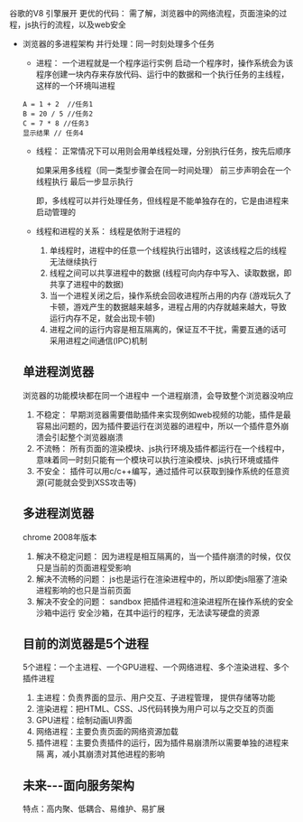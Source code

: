 谷歌的V8 引擎展开
更优的代码：
  需了解，浏览器中的网络流程，页面渲染的过程，js执行的流程，以及web安全

- 浏览器的多进程架构
  并行处理：同一时刻处理多个任务
  - 进程：
    一个进程就是一个程序运行实例
    启动一个程序时，操作系统会为该程序创建一块内存来存放代码、运行中的数据和一个执行任务的主线程，这样的一个环境叫进程

  ```
  A = 1 + 2  //任务1
  B = 20 / 5 //任务2
  C = 7 * 8 //任务3
  显示结果 // 任务4
  ```

  - 线程：
    正常情况下可以用则会用单线程处理，分别执行任务，按先后顺序

    如果采用多线程（同一类型步骤会在同一时间处理）
    前三步声明会在一个线程执行
    最后一步显示执行

    即，多线程可以并行处理任务，但线程是不能单独存在的，它是由进程来启动管理的

  - 线程和进程的关系：
    线程是依附于进程的
    1. 单线程时，进程中的任意一个线程执行出错时，这该线程之后的线程无法继续执行
    2. 线程之间可以共享进程中的数据
    (线程可向内存中写入、读取数据，即共享了进程中的数据)
    3. 当一个进程关闭之后，操作系统会回收进程所占用的内存
    (游戏玩久了卡顿，游戏产生的数据越来越多，进程占用的内存就越来越大，导致运行内存不足，就会出现卡顿)
    4. 进程之间的运行内容是相互隔离的，保证互不干扰，需要互通的话可采用进程之间通信(IPC)机制
    
  ## 单进程浏览器
    浏览器的功能模块都在同一个进程中
    一个进程崩溃，会导致整个浏览器没响应
    1. 不稳定：
      早期浏览器需要借助插件来实现例如web视频的功能，插件是最容易出问题的，因为插件要运行在浏览器的进程中，所以一个插件意外崩溃会引起整个浏览器崩溃
    2. 不流畅：
      所有页面的渲染模块、js执行环境及插件都运行在一个线程中，意味着同一时刻只能有一个模块可以执行渲染模块、js执行环境或插件
    3. 不安全：
      插件可以用c/c++编写，通过插件可以获取到操作系统的任意资源(可能就会受到XSS攻击等)

  ## 多进程浏览器
    chrome 2008年版本
    1. 解决不稳定问题：
      因为进程是相互隔离的，当一个插件崩溃的时候，仅仅只是当前的页面进程受影响
    2. 解决不流畅的问题：
      js也是运行在渲染进程中的，所以即使js阻塞了渲染进程影响的也只是当前页面
    3. 解决不安全的问题：
      sandbox
      把插件进程和渲染进程所在操作系统的安全沙箱中运行
      安全沙箱，在其中运行的程序，无法读写硬盘的资源
  
  ## 目前的浏览器是5个进程
    5个进程：一个主进程、一个GPU进程、一个网络进程、多个渲染进程、多个插件进程
    1. 主进程：负责界面的显示、用户交互、子进程管理， 提供存储等功能
    2. 渲染进程：把HTML、CSS、JS代码转换为用户可以与之交互的页面
    3. GPU进程：绘制动画UI界面
    4. 网络进程：主要负责页面的网络资源加载
    5. 插件进程：主要负责插件的运行，因为插件易崩溃所以需要单独的进程来隔 离，减小其崩溃对其他进程的影响

  ## 未来---面向服务架构
    特点：高内聚、低耦合、易维护、易扩展